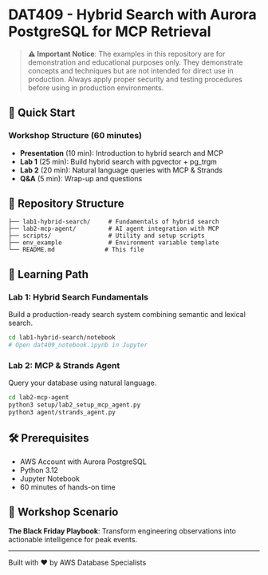 # DAT409 - Hybrid Search with Aurora PostgreSQL for MCP Retrieval

> **⚠️ Important Notice**: The examples in this repository are for demonstration and educational purposes only. They demonstrate concepts and techniques but are not intended for direct use in production. Always apply proper security and testing procedures before using in production environments.

## 🚀 Quick Start

### Workshop Structure (60 minutes)
- **Presentation** (10 min): Introduction to hybrid search and MCP
- **Lab 1** (25 min): Build hybrid search with pgvector + pg_trgm
- **Lab 2** (20 min): Natural language queries with MCP & Strands
- **Q&A** (5 min): Wrap-up and questions

## 📁 Repository Structure

```
├── lab1-hybrid-search/     # Fundamentals of hybrid search
├── lab2-mcp-agent/         # AI agent integration with MCP
├── scripts/                # Utility and setup scripts
├── env_example             # Environment variable template
└── README.md              # This file
```

## 🎯 Learning Path

### Lab 1: Hybrid Search Fundamentals
Build a production-ready search system combining semantic and lexical search.
```bash
cd lab1-hybrid-search/notebook
# Open dat409_notebook.ipynb in Jupyter
```

### Lab 2: MCP & Strands Agent
Query your database using natural language.
```bash
cd lab2-mcp-agent
python3 setup/lab2_setup_mcp_agent.py
python3 agent/strands_agent.py
```

## 🛠️ Prerequisites
- AWS Account with Aurora PostgreSQL
- Python 3.12
- Jupyter Notebook
- 60 minutes of hands-on time

## 📝 Workshop Scenario
**The Black Friday Playbook**: Transform engineering observations into actionable intelligence for peak events.

---
Built with ❤️ by AWS Database Specialists
